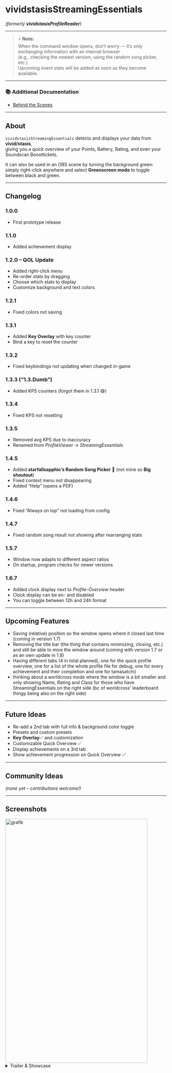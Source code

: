 # vividstasisStreamingEssentials
*(formerly **vividstasisProfileReader**)*

---

> ⚡ **Note:**  
> When the command window opens, don’t worry — it’s only exchanging information with an internal browser  
> (e.g., checking the newest version, using the random song picker, etc.).  
> Upcoming event stats will be added as soon as they become available.

---

### 📚 Additional Documentation
- [Behind the Scenes](./BEHIND_THE_SCENES.md)

---

## About

`vividstasisStreamingEssentials` detects and displays your data from **vivid/stasis**,  
giving you a quick overview of your Points, Battery, Rating, and even your Soundscan Boosttickets.

It can also be used in an OBS scene by turning the background green:  
simply right-click anywhere and select **Greenscreen mode** to toggle between black and green.

---

## Changelog

### 1.0.0
- First prototype release

### 1.1.0
- Added achievement display

### 1.2.0 – QOL Update
- Added right-click menu  
- Re-order stats by dragging  
- Choose which stats to display  
- Customize background and text colors

### 1.2.1
- Fixed colors not saving

### 1.3.1
- Added **Key Overlay** with key counter  
- Bind a key to reset the counter

### 1.3.2
- Fixed keybindings not updating when changed in-game

### 1.3.3 (“1.3.Dumb”)
- Added KPS counters (forgot them in 1.3.1 😅)

### 1.3.4
- Fixed KPS not resetting

### 1.3.5
- Removed avg KPS due to inaccuracy  
- Renamed from *ProfileViewer* → *StreamingEssentials*

### 1.4.5
- Added **starfallsapphic’s Random Song Picker** 🎉 (not mine so **Big shoutout**)
- Fixed context menu not disappearing  
- Added “Help” (opens a PDF)

### 1.4.6
- Fixed “Always on top” not loading from config

### 1.4.7
- Fixed random song result not showing after rearranging stats

### 1.5.7
- Window now adapts to different aspect ratios  
- On startup, program checks for newer versions

### 1.6.7
- Added clock display next to *Profile-Overview* header
- Clock display can be en- and disabled
- You can toggle between 12h and 24h format

---

## Upcoming Features
- Saving (relative) position so the window opens where it closed last time (coming in version 1.7)
- Removing the title bar (the thing that contains minimizing, closing, etc.) and still be able to mive the window around (coming with version 1.7 or as an own update in 1.8)
- Having different tabs (4 in total planned), one for the quick profile overview, one for a list of the whole profile file for debug, one for every achievement and their completion and one for tamasatchi)
- thinking about a worldcross mode where the window is a bit smaller and only showing Name, Rating and Class for those who have StreamingEssentials on the right side (bc of worldcross' leaderboard thingy being also on the right side)

---

## Future Ideas
- Re-add a 2nd tab with full info & background color toggle  
- Presets and custom presets  
- **Key Overlay**✅ and customization
- Customizable Quick Overview ✅ 
- Display achievements on a 3rd tab
- Show achievement progression on Quick Overview ✅

---

## Community Ideas
*(none yet – contributions welcome!)*

---

## Screenshots
<img width="444" height="761" alt="grafik" src="https://github.com/user-attachments/assets/457c6da8-6116-4b73-aae7-87079f001873" />

<details>
  <summary>Trailer & Showcase</summary>
  Coming soon on **YouTube (PolarStudios)**
</details>

